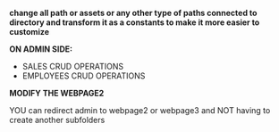 

__change all path or assets or any other type of paths connected to directory and transform it as a constants to make it more easier to customize__

__ON ADMIN SIDE:__
- SALES CRUD OPERATIONS
- EMPLOYEES CRUD OPERATIONS 

__MODIFY THE WEBPAGE2__

YOU can redirect admin to webpage2 or webpage3 and NOT having to create another subfolders
